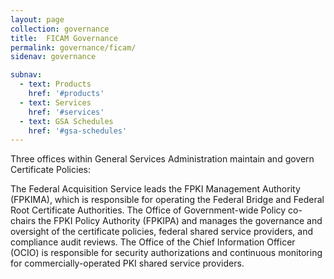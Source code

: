 ```yaml
---
layout: page
collection: governance
title:  FICAM Governance
permalink: governance/ficam/
sidenav: governance

subnav:
  - text: Products
    href: '#products'
  - text: Services
    href: '#services'
  - text: GSA Schedules
    href: '#gsa-schedules'
---
```




Three offices within General Services Administration maintain and govern Certificate Policies:

The Federal Acquisition Service leads the FPKI Management Authority (FPKIMA), which is responsible for operating the Federal Bridge and Federal Root Certificate Authorities.
The Office of Government-wide Policy co-chairs the FPKI Policy Authority (FPKIPA) and manages the governance and oversight of the certificate policies, federal shared service providers, and compliance audit reviews.
The Office of the Chief Information Officer (OCIO) is responsible for security authorizations and continuous monitoring for commercially-operated PKI shared service providers.

